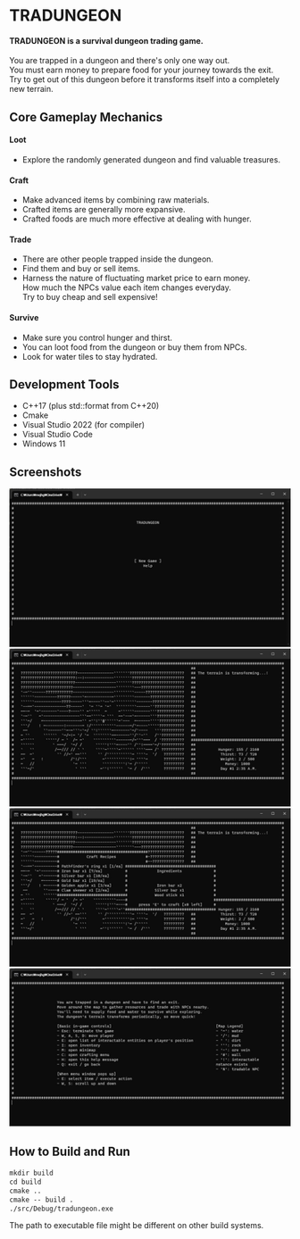 # TRADUNGEON
#### TRADUNGEON is a survival dungeon trading game.
You are trapped in a dungeon and there's only one way out.  
You must earn money to prepare food for your journey towards the exit.  
Try to get out of this dungeon before it transforms itself into a completely new terrain.

## Core Gameplay Mechanics
#### Loot
- Explore the randomly generated dungeon and find valuable treasures.

#### Craft
- Make advanced items by combining raw materials.
- Crafted items are generally more expansive.
- Crafted foods are much more effective at dealing with hunger.

#### Trade
- There are other people trapped inside the dungeon.  
- Find them and buy or sell items.  
- Harness the nature of fluctuating market price to earn money.  
How much the NPCs value each item changes everyday.  
Try to buy cheap and sell expensive!  

#### Survive
- Make sure you control hunger and thirst.  
- You can loot food from the dungeon or buy them from NPCs.  
- Look for water tiles to stay hydrated.

## Development Tools
- C++17 (plus std::format from C++20)
- Cmake
- Visual Studio 2022 (for compiler)
- Visual Studio Code
- Windows 11

## Screenshots
![titlescreen](https://github.com/Ownfos/Tradungeon/blob/main/screenshots/titlescreen.jpg)
![exploring](https://github.com/Ownfos/Tradungeon/blob/main/screenshots/exploring.jpg)
![crafting](https://github.com/Ownfos/Tradungeon/blob/main/screenshots/crafting.jpg)
![help](https://github.com/Ownfos/Tradungeon/blob/main/screenshots/help.jpg)

## How to Build and Run
```
mkdir build
cd build
cmake ..
cmake -- build .
./src/Debug/tradungeon.exe
```
The path to executable file might be different on other build systems.
